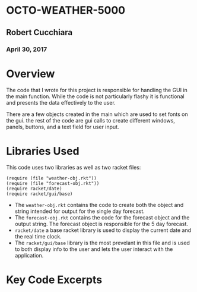 # OCTO-WEATHER-5000

## Robert Cucchiara
### April 30, 2017

# Overview
The code that I wrote for this project is responsible for handling the GUI in the main function.
While the code is not particularly flashy it is functional and presents the data effectively to the user.

There are a few objects created in the main which are used to set fonts on the gui.
the rest of the code are gui calls to create different windows, panels, buttons, and a text field for user input.

# Libraries Used
This code uses two libraries as well as two racket files:

```
(require (file "weather-obj.rkt"))
(require (file "forecast-obj.rkt"))
(require racket/date)
(require racket/gui/base)
```
* The `weather-obj.rkt` contains the code to create both the object and string intended for output for the single day forecast.
* The `forecast-obj.rkt` contains the code for the forecast object and the output string. The forecast object is responsible for the 5 day forecast.
* `racket/date` a base racket library is used to display the current date and the real time clock.
* The `racket/gui/base` library is the most prevelant in this file and is used to both display info to the user and lets the user interact with the application.

# Key Code Excerpts
